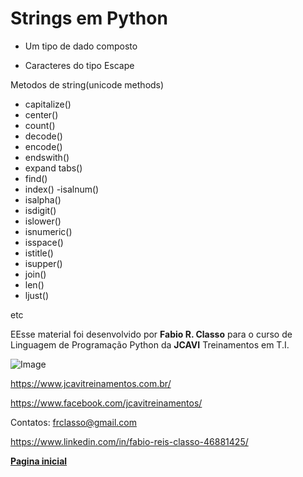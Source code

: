 Strings em Python
=====================

- Um tipo de dado composto

- Caracteres do tipo Escape

 Metodos de string(unicode methods)
 - capitalize()
 - center()
 - count()
 - decode()
 - encode()
 - endswith()
 - expand tabs()
 - find()
 - index()
 -isalnum()
 - isalpha()
 - isdigit()
 - islower()
 - isnumeric()
 - isspace()
 - istitle()
 - isupper()
 - join()
 - len()
 - ljust()

 etc


EEsse material foi desenvolvido por **Fabio R. Classo** para o curso de Linguagem de
Programação Python da **JCAVI** Treinamentos em T.I.


![Image](https://github.com/frclasso/apostila_python_modulo_1/blob/master/jcavi.png "JCAVI")

https://www.jcavitreinamentos.com.br/

https://www.facebook.com/jcavitreinamentos/

Contatos: frclasso@gmail.com

https://www.linkedin.com/in/fabio-reis-classo-46881425/


**[Pagina inicial](https://github.com/frclasso/apostila_python_modulo_1)**